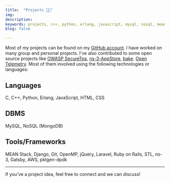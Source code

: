 ```yaml
---
title:  "Projects 👨‍💻"
img: 
description: 
keywords: projects, c++, python, erlang, javascript, mysql, nosql, mean, django, git, openmp, ruby-on-rails, gatsby
blog: false

---
```


Most of my projects can be found on my [GitHub account](https://github.com/mishal23). I have worked on many group and personal projects. I've also contributed to some open source projects like [OWASP SecureTea](https://github.com/OWASP/SecureTea-Project/), [ns-3-AppStore](https://gitlab.com/nsnam/ns-3-AppStore/), [bake](https://gitlab.com/nsnam/bake). [Open Telemetry](https://github.com/open-telemetry/opentelemetry-cpp). Most of them involved using the following technologies or languages:

## Languages

C, C++, Python, Erlang, JavaScript, HTML, CSS

## DBMS

MySQL, NoSQL (MongoDB)

## Tools/Frameworks

MEAN Stack, Django, Git, OpenMP, jQuery, Laravel, Ruby on Rails, STL, ns-3, Gatsby, AWS, pktgen-dpdk

<hr> 

If you've a project idea, feel free to connect and we can discuss!
